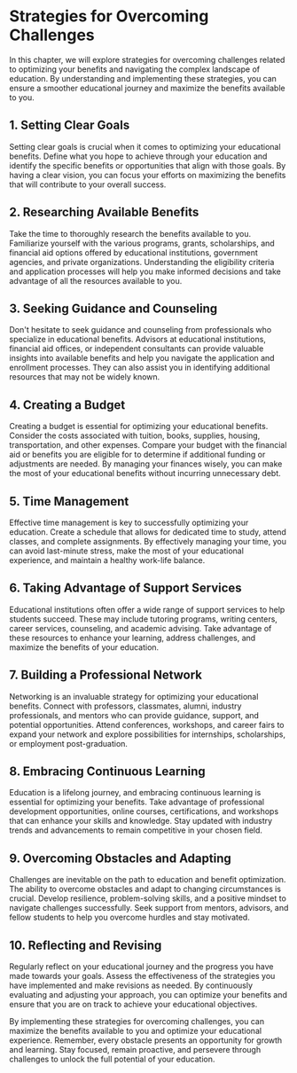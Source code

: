 Strategies for Overcoming Challenges
===============================================

In this chapter, we will explore strategies for overcoming challenges related to optimizing your benefits and navigating the complex landscape of education. By understanding and implementing these strategies, you can ensure a smoother educational journey and maximize the benefits available to you.

**1. Setting Clear Goals**
--------------------------

Setting clear goals is crucial when it comes to optimizing your educational benefits. Define what you hope to achieve through your education and identify the specific benefits or opportunities that align with those goals. By having a clear vision, you can focus your efforts on maximizing the benefits that will contribute to your overall success.

**2. Researching Available Benefits**
-------------------------------------

Take the time to thoroughly research the benefits available to you. Familiarize yourself with the various programs, grants, scholarships, and financial aid options offered by educational institutions, government agencies, and private organizations. Understanding the eligibility criteria and application processes will help you make informed decisions and take advantage of all the resources available to you.

**3. Seeking Guidance and Counseling**
--------------------------------------

Don't hesitate to seek guidance and counseling from professionals who specialize in educational benefits. Advisors at educational institutions, financial aid offices, or independent consultants can provide valuable insights into available benefits and help you navigate the application and enrollment processes. They can also assist you in identifying additional resources that may not be widely known.

**4. Creating a Budget**
------------------------

Creating a budget is essential for optimizing your educational benefits. Consider the costs associated with tuition, books, supplies, housing, transportation, and other expenses. Compare your budget with the financial aid or benefits you are eligible for to determine if additional funding or adjustments are needed. By managing your finances wisely, you can make the most of your educational benefits without incurring unnecessary debt.

**5. Time Management**
----------------------

Effective time management is key to successfully optimizing your education. Create a schedule that allows for dedicated time to study, attend classes, and complete assignments. By effectively managing your time, you can avoid last-minute stress, make the most of your educational experience, and maintain a healthy work-life balance.

**6. Taking Advantage of Support Services**
-------------------------------------------

Educational institutions often offer a wide range of support services to help students succeed. These may include tutoring programs, writing centers, career services, counseling, and academic advising. Take advantage of these resources to enhance your learning, address challenges, and maximize the benefits of your education.

**7. Building a Professional Network**
--------------------------------------

Networking is an invaluable strategy for optimizing your educational benefits. Connect with professors, classmates, alumni, industry professionals, and mentors who can provide guidance, support, and potential opportunities. Attend conferences, workshops, and career fairs to expand your network and explore possibilities for internships, scholarships, or employment post-graduation.

**8. Embracing Continuous Learning**
------------------------------------

Education is a lifelong journey, and embracing continuous learning is essential for optimizing your benefits. Take advantage of professional development opportunities, online courses, certifications, and workshops that can enhance your skills and knowledge. Stay updated with industry trends and advancements to remain competitive in your chosen field.

**9. Overcoming Obstacles and Adapting**
----------------------------------------

Challenges are inevitable on the path to education and benefit optimization. The ability to overcome obstacles and adapt to changing circumstances is crucial. Develop resilience, problem-solving skills, and a positive mindset to navigate challenges successfully. Seek support from mentors, advisors, and fellow students to help you overcome hurdles and stay motivated.

**10. Reflecting and Revising**
-------------------------------

Regularly reflect on your educational journey and the progress you have made towards your goals. Assess the effectiveness of the strategies you have implemented and make revisions as needed. By continuously evaluating and adjusting your approach, you can optimize your benefits and ensure that you are on track to achieve your educational objectives.

By implementing these strategies for overcoming challenges, you can maximize the benefits available to you and optimize your educational experience. Remember, every obstacle presents an opportunity for growth and learning. Stay focused, remain proactive, and persevere through challenges to unlock the full potential of your education.
